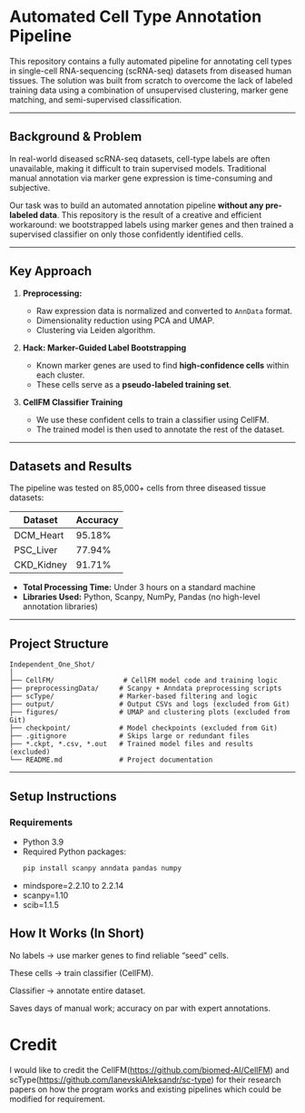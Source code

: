 # Automated Cell Type Annotation Pipeline

This repository contains a fully automated pipeline for annotating cell types in single-cell RNA-sequencing (scRNA-seq) datasets from diseased human tissues. The solution was built from scratch to overcome the lack of labeled training data using a combination of unsupervised clustering, marker gene matching, and semi-supervised classification.

---

## Background & Problem

In real-world diseased scRNA-seq datasets, cell-type labels are often unavailable, making it difficult to train supervised models. Traditional manual annotation via marker gene expression is time-consuming and subjective.

Our task was to build an automated annotation pipeline **without any pre-labeled data**. This repository is the result of a creative and efficient workaround: we bootstrapped labels using marker genes and then trained a supervised classifier on only those confidently identified cells.

---

## Key Approach

1. **Preprocessing:**
   - Raw expression data is normalized and converted to `AnnData` format.
   - Dimensionality reduction using PCA and UMAP.
   - Clustering via Leiden algorithm.

2. **Hack: Marker-Guided Label Bootstrapping**
   - Known marker genes are used to find **high-confidence cells** within each cluster.
   - These cells serve as a **pseudo-labeled training set**.

3. **CellFM Classifier Training**
   - We use these confident cells to train a classifier using CellFM.
   - The trained model is then used to annotate the rest of the dataset.

---

## Datasets and Results

The pipeline was tested on 85,000+ cells from three diseased tissue datasets:

| Dataset       | Accuracy |
|---------------|----------|
| DCM_Heart     | 95.18%   |
| PSC_Liver     | 77.94%   |
| CKD_Kidney    | 91.71%   |

- **Total Processing Time:** Under 3 hours on a standard machine
- **Libraries Used:** Python, Scanpy, NumPy, Pandas (no high-level annotation libraries)

---

## Project Structure

```text
Independent_One_Shot/
│
├── CellFM/                 # CellFM model code and training logic
├── preprocessingData/     # Scanpy + Anndata preprocessing scripts
├── scType/                # Marker-based filtering and logic
├── output/                # Output CSVs and logs (excluded from Git)
├── figures/               # UMAP and clustering plots (excluded from Git)
├── checkpoint/            # Model checkpoints (excluded from Git)
├── .gitignore             # Skips large or redundant files
├── *.ckpt, *.csv, *.out   # Trained model files and results (excluded)
└── README.md              # Project documentation

```
---

## Setup Instructions

### Requirements

- Python 3.9
- Required Python packages:
  ```bash
  pip install scanpy anndata pandas numpy
- mindspore=2.2.10 to 2.2.14
- scanpy=1.10
- scib=1.1.5
## How It Works (In Short)

No labels → use marker genes to find reliable “seed” cells.

These cells → train classifier (CellFM).

Classifier → annotate entire dataset.

Saves days of manual work; accuracy on par with expert annotations.


# Credit
I would like to credit the CellFM(https://github.com/biomed-AI/CellFM) and scType(https://github.com/IanevskiAleksandr/sc-type) for their research papers on how the program works and existing pipelines which could be modified for requirement.
